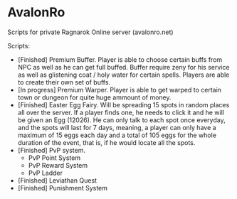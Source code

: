 AvalonRo
========

Scripts for private Ragnarok Online server (avalonro.net)

Scripts:
- [Finished] Premium Buffer. Player is able to choose certain buffs from NPC as well as he can get full buffed. Buffer require zeny for his service as well as glistening coat / holy water for certain spells. Players are able to create their own set of buffs.
- [In progress] Premium Warper. Player is able to get warped to certain town or dungeon for quite huge ammount of money.
- [Finished] Easter Egg Fairy.  Will be spreading 15 spots in random places all over the server. If a player finds one, he needs to click it and he will be given an Egg (12026). He can only talk to each spot once everyday, and the spots will last for 7 days, meaning, a player can only have a maximum of 15 eggs each day and a total of 105 eggs for the whole duration of the event, that is, if he would locate all the spots. 
- [Finished] PvP system.
	- PvP Point System
	- PvP Reward System
	- PvP Ladder
- [Finished] Leviathan Quest
- [Finished] Punishment System